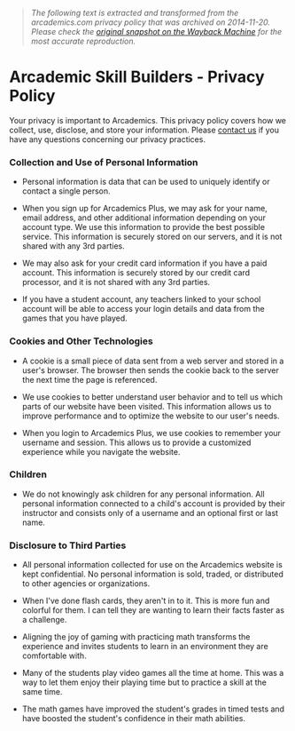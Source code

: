 > *The following text is extracted and transformed from the arcademics.com privacy policy that was archived on 2014-11-20. Please check the [original snapshot on the Wayback Machine](https://web.archive.org/web/20141120105446id_/http%3A//www.arcademics.com/privacy) for the most accurate reproduction.*

# Arcademic Skill Builders - Privacy Policy

Your privacy is important to Arcademics. This privacy policy covers how we collect, use, disclose, and store your information. Please [contact us](https://web.archive.org/contact/) if you have any questions concerning our privacy practices.

### Collection and Use of Personal Information

  * Personal information is data that can be used to uniquely identify or contact a single person.
  

  * When you sign up for Arcademics Plus, we may ask for your name, email address, and other additional information depending on your account type. We use this information to provide the best possible service. This information is securely stored on our servers, and it is not shared with any 3rd parties.
  

  * We may also ask for your credit card information if you have a paid account. This information is securely stored by our credit card processor, and it is not shared with any 3rd parties.
  

  * If you have a student account, any teachers linked to your school account will be able to access your login details and data from the games that you have played.
  



### Cookies and Other Technologies

  * A cookie is a small piece of data sent from a web server and stored in a user's browser. The browser then sends the cookie back to the server the next time the page is referenced.
  

  * We use cookies to better understand user behavior and to tell us which parts of our website have been visited. This information allows us to improve performance and to optimize the website to our user's needs.
  

  * When you login to Arcademics Plus, we use cookies to remember your username and session. This allows us to provide a customized experience while you navigate the website.
  



### Children

  * We do not knowingly ask children for any personal information. All personal information connected to a child's account is provided by their instructor and consists only of a username and an optional first or last name.
  



### Disclosure to Third Parties

  * All personal information collected for use on the Arcademics website is kept confidential. No personal information is sold, traded, or distributed to other agencies or organizations.
  



  * When I've done flash cards, they aren't in to it. This is more fun and colorful for them. I can tell they are wanting to learn their facts faster as a challenge.

  * Aligning the joy of gaming with practicing math transforms the experience and invites students to learn in an environment they are comfortable with.

  * Many of the students play video games all the time at home. This was a way to let them enjoy their playing time but to practice a skill at the same time.

  * The math games have improved the student's grades in timed tests and have boosted the student's confidence in their math abilities.



